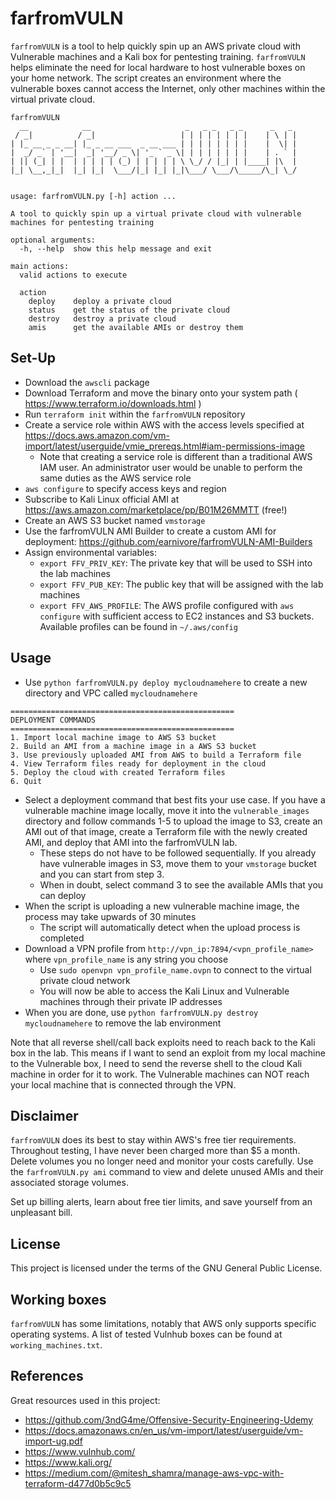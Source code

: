# farfromVULN

`farfromVULN` is a tool to help quickly spin up an AWS private cloud with Vulnerable machines and a Kali box for pentesting training. `farfromVULN` helps eliminate the need for local hardware to host vulnerable boxes on your home network. The script creates an environment where the vulnerable boxes cannot access the Internet, only other machines within the virtual private cloud.

```
farfromVULN
  __            __                     _   _ _   _ _      _   _ 
 / _|          / _|                   | | | | | | | |    | \ | |
| |_ __ _ _ __| |_ _ __ ___  _ __ ___ | | | | | | | |    |  \| |
|  _/ _` | '__|  _| '__/ _ \| '_ ` _ \| | | | | | | |    | . ` |
| || (_| | |  | | | | | (_) | | | | | \ \_/ / |_| | |____| |\  |
|_| \__,_|_|  |_| |_|  \___/|_| |_| |_|\___/ \___/\_____/\_| \_/


usage: farfromVULN.py [-h] action ...

A tool to quickly spin up a virtual private cloud with vulnerable machines for pentesting training

optional arguments:
  -h, --help  show this help message and exit

main actions:
  valid actions to execute

  action
    deploy    deploy a private cloud
    status    get the status of the private cloud
    destroy   destroy a private cloud
    amis      get the available AMIs or destroy them
```

## Set-Up

- Download the `awscli` package
- Download Terraform and move the binary onto your system path ( https://www.terraform.io/downloads.html )
- Run `terraform init` within the `farfromVULN` repository
- Create a service role within AWS with the access levels specified at https://docs.aws.amazon.com/vm-import/latest/userguide/vmie_prereqs.html#iam-permissions-image
  - Note that creating a service role is different than a traditional AWS IAM user. An administrator user would be unable to perform the same duties as the AWS service role
- `aws configure` to specify access keys and region
- Subscribe to Kali Linux official AMI at https://aws.amazon.com/marketplace/pp/B01M26MMTT (free!)
- Create an AWS S3 bucket named `vmstorage`
- Use the farfromVULN AMI Builder to create a custom AMI for deployment: https://github.com/earnivore/farfromVULN-AMI-Builders
- Assign environmental variables:
  - `export FFV_PRIV_KEY`: The private key that will be used to SSH into the lab machines
  - `export FFV_PUB_KEY`: The public key that will be assigned with the lab machines
  - `export FFV_AWS_PROFILE`: The AWS profile configured with `aws configure` with sufficient access to EC2 instances and S3 buckets. Available profiles can be found in `~/.aws/config`

## Usage

- Use `python farfromVULN.py deploy mycloudnamehere` to create a new directory and VPC called `mycloudnamehere`
```
==================================================
DEPLOYMENT COMMANDS
==================================================
1. Import local machine image to AWS S3 bucket
2. Build an AMI from a machine image in a AWS S3 bucket
3. Use previously uploaded AMI from AWS to build a Terraform file
4. View Terraform files ready for deployment in the cloud
5. Deploy the cloud with created Terraform files
6. Quit
```
- Select a deployment command that best fits your use case. If you have a vulnerable machine image locally, move it into the `vulnerable_images` directory and follow commands 1-5 to upload the image to S3, create an AMI out of that image, create a Terraform file with the newly created AMI, and deploy that AMI into the farfromVULN lab.
  - These steps do not have to be followed sequentially. If you already have vulnerable images in S3, move them to your `vmstorage` bucket and you can start from step 3.
  - When in doubt, select command 3 to see the available AMIs that you can deploy
- When the script is uploading a new vulnerable machine image, the process may take upwards of 30 minutes
  - The script will automatically detect when the upload process is completed
- Download a VPN profile from `http://vpn_ip:7894/<vpn_profile_name>` where `vpn_profile_name` is any string you choose
  - Use `sudo openvpn vpn_profile_name.ovpn` to connect to the virtual private cloud network
  - You will now be able to access the Kali Linux and Vulnerable machines through their private IP addresses
- When you are done, use `python farfromVULN.py destroy mycloudnamehere` to remove the lab environment

Note that all reverse shell/call back exploits need to reach back to the Kali box in the lab. This means if I want to send an exploit from my local machine to the Vulnerable box, I need to send the reverse shell to the cloud Kali machine in order for it to work. The Vulnerable machines can NOT reach your local machine that is connected through the VPN.

## Disclaimer

`farfromVULN` does its best to stay within AWS's free tier requirements. Throughout testing, I have never been charged more than $5 a month. Delete volumes you no longer need and monitor your costs carefully. Use the `farfromVULN.py ami` command to view and delete unused AMIs and their associated storage volumes.

Set up billing alerts, learn about free tier limits, and save yourself from an unpleasant bill.

## License

This project is licensed under the terms of the GNU General Public License.

## Working boxes

`farfromVULN` has some limitations, notably that AWS only supports specific operating systems. A list of tested Vulnhub boxes can be found at `working_machines.txt`.

## References

Great resources used in this project:

- https://github.com/3ndG4me/Offensive-Security-Engineering-Udemy
- https://docs.amazonaws.cn/en_us/vm-import/latest/userguide/vm-import-ug.pdf
- https://www.vulnhub.com/
- https://www.kali.org/
- https://medium.com/@mitesh_shamra/manage-aws-vpc-with-terraform-d477d0b5c9c5